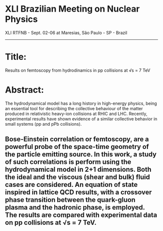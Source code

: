 # XLI Brazilian Meeting on Nuclear Physics 

XLI RTFNB - Sept. 02-06 at Maresias, São Paulo - SP - Brazil

----------------------------------------------------------------------------------
# Title: 

Results on femtoscopy from hydrodinamics in pp collisions at √s = 7 TeV

# Abstract: 

The hydrodynamical model has a long history in high-energy physics,
being an essential tool for describing the collective behaviour of
the matter produced in relativistic heavy-ion collisions at RHIC and
LHC. Recently, experimental results have shown evidence of a similar
collective behavior in small systems (pp and pPb collisions).

Bose-Einstein correlation or femtoscopy, are a powerful probe of the
space-time geometry of the particle emitting source. In this work,
a study of such correlations is perform using the hydrodynamical model
in 2+1 dimensions. Both the ideal and the viscous (shear and bulk)
fluid cases are considered. An equation of state inspired in lattice
QCD results, with a crossover phase transition between the quark-gluon
plasma and the hadronic phase, is employed. The results are compared
with experimental data on pp collisions at √s = 7 TeV.
----------------------------------------------------------------------------------


